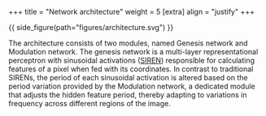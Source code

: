 +++
title = "Network architecture"
weight = 5
[extra]
align = "justify"
+++

{{ side_figure(path="figures/architecture.svg") }}


The architecture consists of two modules, named Genesis network and Modulation network.
The genesis network is a multi-layer representational perceptron with sinusoidal activations ([SIREN](https://www.vincentsitzmann.com/siren/)) responsible for calculating features of a pixel when fed with its coordinates. In contrast to traditional SIRENs, the period of each sinusoidal activation is altered based on the period variation provided by the Modulation network, a dedicated module that adjusts the hidden feature period, thereby adapting to variations in frequency across different regions of the image.


